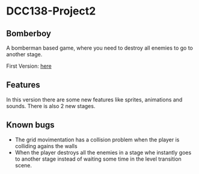 # DCC138-Project2

## Bomberboy

 A bomberman based game, where you need to destroy all enemies to go to another stage.

First Version: [here](https://github.com/ufjf-dcc104/dcc138-2019-1-trb1-rafaelstjf)

## Features

In this version there are some new features like sprites, animations and sounds. There is also 2 new stages.

## Known bugs

* The grid movimentation has a collision problem when the player is colliding agains the walls
* When the player destroys all the enemies in a stage whe instantly goes to another stage instead of waiting some time in the level transition scene.
